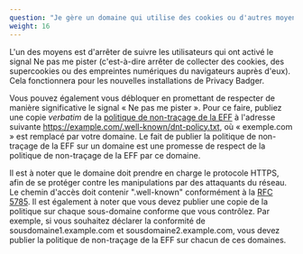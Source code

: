 ```yaml
---
question: "Je gère un domaine qui utilise des cookies ou d'autres moyens de suivi. Comment puis-je empêcher Privacy Badger de me bloquer ?"
weight: 16
---
```


L'un des moyens est d'arrêter de suivre les utilisateurs qui ont activé le signal Ne pas me pister (c'est-à-dire arrêter de collecter des cookies, des supercookies ou des empreintes numériques du navigateurs auprès d'eux). Cela fonctionnera pour les nouvelles installations de Privacy Badger.

Vous pouvez également vous débloquer en promettant de respecter de manière significative le signal « Ne pas me pister ». Pour ce faire, publiez une copie _verbatim_ de la [politique de non-traçage de la EFF](https://www.eff.org/dnt-policy) à l'adresse suivante https://example.com/.well-known/dnt-policy.txt, où « exemple.com » est remplacé par votre domaine. Le fait de publier la politique de non-traçage de la EFF sur un domaine est une promesse de respect de la politique de non-traçage de la EFF par ce domaine.

Il est à noter que le domaine doit prendre en charge le protocole HTTPS, afin de se protéger contre les manipulations par des attaquants du réseau. Le chemin d'accès doit contenir ".well-known" conformément à la [RFC 5785](https://tools.ietf.org/html/rfc5785). Il est également à noter que vous devez publier une copie de la politique sur chaque sous-domaine conforme que vous contrôlez. Par exemple, si vous souhaitez déclarer la conformité de sousdomaine1.example.com et sousdomaine2.example.com, vous devez publier la politique de non-traçage de la EFF sur chacun de ces domaines.

